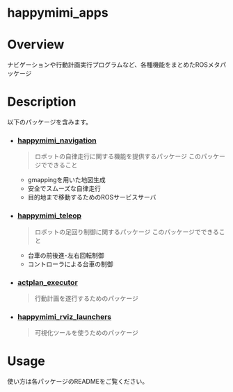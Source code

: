 # happymimi_apps
# Overview
ナビゲーションや行動計画実行プログラムなど、各種機能をまとめたROSメタパッケージ

# Description
以下のパッケージを含みます。

- ### [happymimi_navigation](./happymimi_navigation)
  > ロボットの自律走行に関する機能を提供するパッケージ
  このパッケージでできること
  - gmappingを用いた地図生成
  - 安全でスムーズな自律走行
  - 目的地まで移動するためのROSサービスサーバ

- ### [happymimi_teleop](./happymimi_teleop)
  > ロボットの足回り制御に関するパッケージ
  このパッケージでできること
  - 台車の前後進･左右回転制御
  - コントローラによる台車の制御
  
- ### [actplan_executor](./actplan_executor)
  > 行動計画を遂行するためのパッケージ
  
- ### [happymimi_rviz_launchers](./happymimi_rviz_launchers)
  > 可視化ツールを使うためのパッケージ
  
# Usage
使い方は各パッケージのREADMEをご覧ください。
